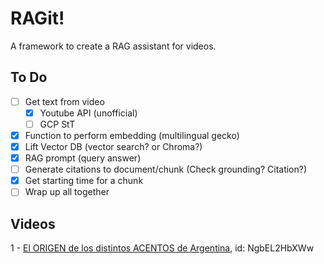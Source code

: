 # RAGit!
A framework to create a RAG assistant for videos.


## To Do
- [ ] Get text from video 
  - [x] Youtube API (unofficial)
  - [ ] GCP StT
- [x] Function to perform embedding (multilingual gecko)
- [x] Lift Vector DB (vector search? or Chroma?)
- [x] RAG prompt (query answer)
- [ ] Generate citations to document/chunk (Check grounding? Citation?)
- [x] Get starting time for a chunk
- [ ] Wrap up all together

## Videos
1 - [El ORIGEN de los distintos ACENTOS de Argentina](https://www.youtube.com/watch?v=NgbEL2HbXWw), id: NgbEL2HbXWw
